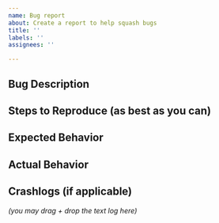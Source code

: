 ```yaml
---
name: Bug report
about: Create a report to help squash bugs
title: ''
labels: ''
assignees: ''

---
```


## Bug Description

## Steps to Reproduce (as best as you can)

## Expected Behavior

## Actual Behavior

## Crashlogs (if applicable)
_(you may drag + drop the text log here)_
